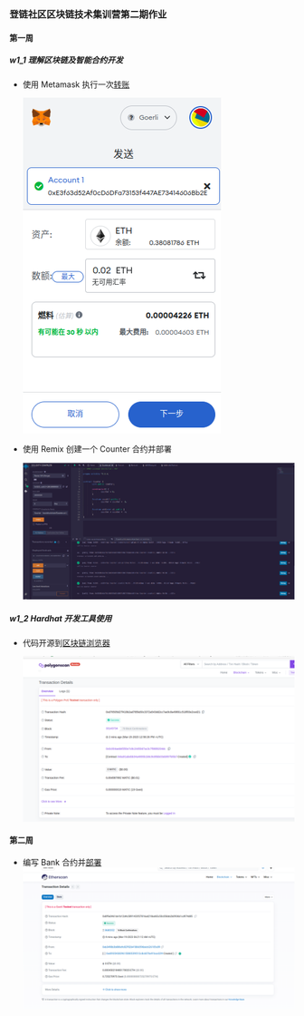 
### 登链社区区块链技术集训营第二期作业

#### 第一周

##### w1_1 理解区块链及智能合约开发

- 使用 Metamask	执行一次[转账](https://goerli.etherscan.io/tx/0xb2f07a31ae2ed3311c5c61480f684113595357abe3b8b399d522b9e6029c89d2)

	![transaction](./w1/w1_1/transaction.png)

- 使用 Remix 创建一个 Counter 合约并部署

	![deploy](./w1/w1_1/deploy.png)

##### w1_2 Hardhat 开发工具使用

- 代码开源到[区块链浏览器](https://mumbai.polygonscan.com/address/0xBA91ABEbb34a4655B1B6c9c85BB03eb997FEfDcF#code)

    ![contract](./w1/w1_2/contract.png)

#### 第二周

- 编写 Bank 合约并[部署](https://goerli.etherscan.io/tx/0x8f9a0461de1b12d4c5891433f37816ad218ad65c50c056bb2b0936b1cd974d85)
	![deploy](./w2/w2_1/deploy.png)
